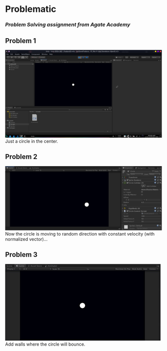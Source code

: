 # Problematic
### *Problem Solving assignment from Agate Academy*

## Problem 1
![Problem 1](git-resources/p1.png)
Just a circle in the center.

## Problem 2
![Problem 2](git-resources/p2.png)
Now the circle is moving to random direction with constant velocity (with normalized vector)...

## Problem 3
![Problem 3](git-resources/p3.gif)
Add walls where the circle will bounce.
